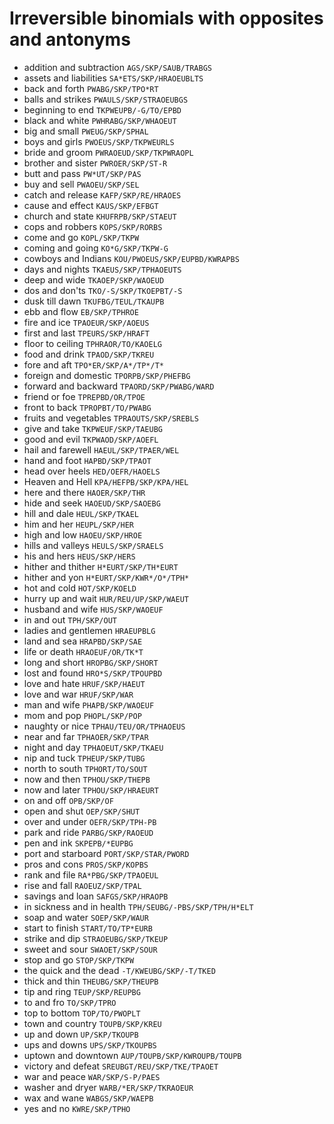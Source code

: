 # Irreversible binomials with opposites and antonyms

* addition and subtraction `AGS/SKP/SAUB/TRABGS`
* assets and liabilities `SA*ETS/SKP/HRAOEUBLTS`
* back and forth `PWABG/SKP/TPO*RT`
* balls and strikes `PWAULS/SKP/STRAOEUBGS`
* beginning to end `TKPWEUPB/-G/TO/EPBD`
* black and white `PWHRABG/SKP/WHAOEUT`
* big and small `PWEUG/SKP/SPHAL`
* boys and girls `PWOEUS/SKP/TKPWEURLS`
* bride and groom `PWRAOEUD/SKP/TKPWRAOPL`
* brother and sister `PWROER/SKP/ST-R`
* butt and pass `PW*UT/SKP/PAS`
* buy and sell `PWAOEU/SKP/SEL`
* catch and release `KAFP/SKP/RE/HRAOES`
* cause and effect `KAUS/SKP/EFBGT`
* church and state `KHUFRPB/SKP/STAEUT`
* cops and robbers `KOPS/SKP/RORBS`
* come and go `KOPL/SKP/TKPW`
* coming and going `KO*G/SKP/TKPW-G`
* cowboys and Indians `KOU/PWOEUS/SKP/EUPBD/KWRAPBS`
* days and nights `TKAEUS/SKP/TPHAOEUTS`
* deep and wide `TKAOEP/SKP/WAOEUD`
* dos and don'ts `TKO/-S/SKP/TKOEPBT/-S`
* dusk till dawn `TKUFBG/TEUL/TKAUPB`
* ebb and flow `EB/SKP/TPHROE`
* fire and ice `TPAOEUR/SKP/AOEUS`
* first and last `TPEURS/SKP/HRAFT`
* floor to ceiling `TPHRAOR/TO/KAOELG`
* food and drink `TPAOD/SKP/TKREU`
* fore and aft `TPO*ER/SKP/A*/TP*/T*`
* foreign and domestic `TPORPB/SKP/PHEFBG`
* forward and backward `TPAORD/SKP/PWABG/WARD`
* friend or foe `TPREPBD/OR/TPOE`
* front to back `TPROPBT/TO/PWABG`
* fruits and vegetables `TPRAOUTS/SKP/SREBLS`
* give and take `TKPWEUF/SKP/TAEUBG`
* good and evil `TKPWAOD/SKP/AOEFL`
* hail and farewell `HAEUL/SKP/TPAER/WEL`
* hand and foot `HAPBD/SKP/TPAOT`
* head over heels `HED/OEFR/HAOELS`
* Heaven and Hell `KPA/HEFPB/SKP/KPA/HEL`
* here and there `HAOER/SKP/THR`
* hide and seek `HAOEUD/SKP/SAOEBG`
* hill and dale `HEUL/SKP/TKAEL`
* him and her `HEUPL/SKP/HER`
* high and low `HAOEU/SKP/HROE`
* hills and valleys `HEULS/SKP/SRAELS`
* his and hers `HEUS/SKP/HERS`
* hither and thither `H*EURT/SKP/TH*EURT`
* hither and yon `H*EURT/SKP/KWR*/O*/TPH*`
* hot and cold `HOT/SKP/KOELD`
* hurry up and wait `HUR/REU/UP/SKP/WAEUT`
* husband and wife `HUS/SKP/WAOEUF`
* in and out `TPH/SKP/OUT`
* ladies and gentlemen `HRAEUPBLG`
* land and sea `HRAPBD/SKP/SAE`
* life or death `HRAOEUF/OR/TK*T`
* long and short `HROPBG/SKP/SHORT`
* lost and found `HRO*S/SKP/TPOUPBD`
* love and hate `HRUF/SKP/HAEUT`
* love and war `HRUF/SKP/WAR`
* man and wife `PHAPB/SKP/WAOEUF`
* mom and pop `PHOPL/SKP/POP`
* naughty or nice `TPHAU/TEU/OR/TPHAOEUS`
* near and far `TPHAOER/SKP/TPAR`
* night and day `TPHAOEUT/SKP/TKAEU`
* nip and tuck `TPHEUP/SKP/TUBG`
* north to south `TPHORT/TO/SOUT`
* now and then `TPHOU/SKP/THEPB`
* now and later `TPHOU/SKP/HRAEURT`
* on and off `OPB/SKP/OF`
* open and shut `OEP/SKP/SHUT`
* over and under `OEFR/SKP/TPH-PB`
* park and ride `PARBG/SKP/RAOEUD`
* pen and ink `SKPEPB/*EUPBG`
* port and starboard `PORT/SKP/STAR/PWORD`
* pros and cons `PROS/SKP/KOPBS`
* rank and file `RA*PBG/SKP/TPAOEUL`
* rise and fall `RAOEUZ/SKP/TPAL`
* savings and loan `SAFGS/SKP/HRAOPB`
* in sickness and in health `TPH/SEUBG/-PBS/SKP/TPH/H*ELT`
* soap and water `SOEP/SKP/WAUR`
* start to finish `START/TO/TP*EURB`
* strike and dip `STRAOEUBG/SKP/TKEUP`
* sweet and sour `SWAOET/SKP/SOUR`
* stop and go `STOP/SKP/TKPW`
* the quick and the dead `-T/KWEUBG/SKP/-T/TKED`
* thick and thin `THEUBG/SKP/THEUPB`
* tip and ring `TEUP/SKP/REUPBG`
* to and fro `TO/SKP/TPRO`
* top to bottom `TOP/TO/PWOPLT`
* town and country `TOUPB/SKP/KREU`
* up and down `UP/SKP/TKOUPB`
* ups and downs `UPS/SKP/TKOUPBS`
* uptown and downtown `AUP/TOUPB/SKP/KWROUPB/TOUPB`
* victory and defeat `SREUBGT/REU/SKP/TKE/TPAOET`
* war and peace `WAR/SKP/S-P/PAES`
* washer and dryer `WARB/*ER/SKP/TKRAOEUR`
* wax and wane `WABGS/SKP/WAEPB`
* yes and no `KWRE/SKP/TPHO`
